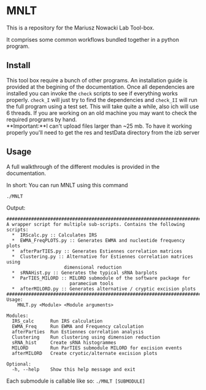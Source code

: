 # MNLT 
This is a repository for the Mariusz Nowacki Lab Tool-box. 

It comprises some common workflows bundled together in a python program. 

## Install
This tool box require a bunch of other programs. An installation guide is provided at the begining of the documentation. Once all dependencies are installed you can invoke the `check` scripts to see if everything works properly. `check_I` will just try to find the dependencies and `check_II` will run the full program using a test set. This will take quite a while, also ich will use 6 threads. If you are working on an old machine you may want to check the required programs by hand.\
**Important:**I can't upload files larger than ~25 mb. To have it working properly you'll need to get the res and testData directory from the izb server

## Usage
A full walkthrough of the different modules is provided in the documentation. 

In short: You can run MNLT using this command
```
./MNLT 
```
Output:
```
############################################################################
A wrapper script for multiple sub-scripts. Contains the following scripts:
  *  IRScalc.py :: Calculates IRS
  *  EWMA_FreqPLOTS.py :: Generates EWMA and nucleotide frequency plots
  *  afterParTIES.py :: Generates Estiennes correlation matrices
  *  Clustering.py :: Alternative for Estiennes correlation matrices using
                     dimensional reduction
  *  sRNAHist.py :: Generates the typical sRNA barplots
  *  ParTIES_MILORD :: MILORD submodule of the software package for
                       paramecium tools
  *  afterMILORD.py :: Generates alternative / cryptic excision plots
############################################################################
Usage:
    MNLT.py <Module> <Module arguments>

Modules:
  IRS_calc      Run IRS calculation
  EWMA_Freq     Run EWMA and Frequency calculation
  afterParties  Run Estiennes correlation analysis
  Clustering    Run clustering using dimension reduction
  sRNA_hist     Create sRNA histogrammes
  MILORD        Run ParTIES submodule MILORD for excision events
  afterMILORD   Create cryotic/alternate excision plots

Optional:
  -h, --help    Show this help message and exit
```
Each submodule is callable like so: `./MNLT [SUBMODULE]`
